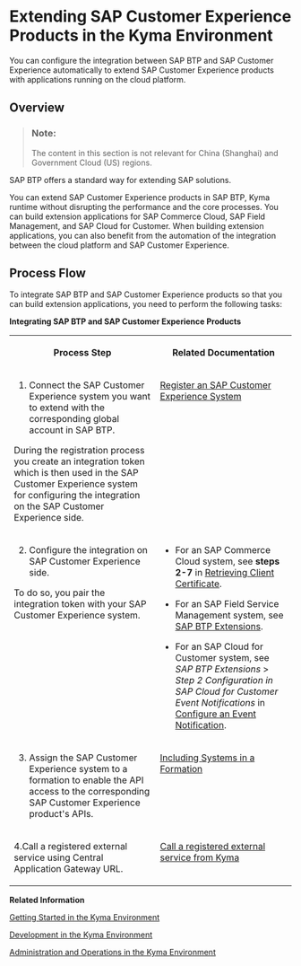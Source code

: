 

# Extending SAP Customer Experience Products in the Kyma Environment

You can configure the integration between SAP BTP and SAP Customer Experience automatically to extend SAP Customer Experience products with applications running on the cloud platform.





## Overview

> ### Note:  
> The content in this section is not relevant for China \(Shanghai\) and Government Cloud \(US\) regions.

SAP BTP offers a standard way for extending SAP solutions.

You can extend SAP Customer Experience products in SAP BTP, Kyma runtime without disrupting the performance and the core processes. You can build extension applications for SAP Commerce Cloud, SAP Field Management, and SAP Cloud for Customer. When building extension applications, you can also benefit from the automation of the integration between the cloud platform and SAP Customer Experience.





## Process Flow

To integrate SAP BTP and SAP Customer Experience products so that you can build extension applications, you need to perform the following tasks:

**Integrating SAP BTP and SAP Customer Experience Products**


<table>
<tr>
<th valign="top">

Process Step

</th>
<th valign="top">

Related Documentation

</th>
</tr>
<tr>
<td valign="top">

1. Connect the SAP Customer Experience system you want to extend with the corresponding global account in SAP BTP.

During the registration process you create an integration token which is then used in the SAP Customer Experience system for configuring the integration on the SAP Customer Experience side.

</td>
<td valign="top">

[Register an SAP Customer Experience System](register-an-sap-customer-experience-system-1582d72.md)

</td>
</tr>
<tr>
<td valign="top">

2. Configure the integration on SAP Customer Experience side.

To do so, you pair the integration token with your SAP Customer Experience system.

</td>
<td valign="top">

-   For an SAP Commerce Cloud system, see **steps 2-7** in [Retrieving Client Certificate](https://help.sap.com/docs/SAP_COMMERCE_CLOUD_PUBLIC_CLOUD/bad9b0b66bac476f8a4a5c4a08e4ab6b/becb28f8b8ee45d496ba968a4e3a6f28.html?locale=en-US).

-   For an SAP Field Service Management system, see [SAP BTP Extensions](https://help.sap.com/viewer/fsm_extensions/LATEST/en-US/kyma-connector.html).
-   For an SAP Cloud for Customer system, see *SAP BTP Extensions* \> *Step 2 Configuration in SAP Cloud for Customer Event Notifications* in [Configure an Event Notification](https://help.sap.com/viewer/d5fec61c279741048109d851d4d3d1ad/latest/en-US/a84a5e9266264af8ac32fe627de10bd7.html).



</td>
</tr>
<tr>
<td valign="top">

3. Assign the SAP Customer Experience system to a formation to enable the API access to the corresponding SAP Customer Experience product's APIs.

</td>
<td valign="top">

[Including Systems in a Formation](including-systems-in-a-formation-68b04fa.md)

</td>
</tr>
<tr>
<td valign="top">

4.Call a registered external service using Central Application Gateway URL.

</td>
<td valign="top">

[Call a registered external service from Kyma](https://kyma-project.io/docs/kyma/latest/03-tutorials/00-application-connectivity/ac-05-call-registered-service-from-kyma)

</td>
</tr>
</table>

**Related Information**  


[Getting Started in the Kyma Environment](../20-getting-started/getting-started-in-the-kyma-environment-d1abd18.md "As an administrator, you must perform several steps to set up a fully operational Kyma environment to which you can connect the chosen SAP solutions.")

[Development in the Kyma Environment](development-in-the-kyma-environment-606ec61.md "Learn more about developing applications in the Kyma environment.")

[Administration and Operations in the Kyma Environment](administration-and-operations-in-the-kyma-environment-b8e1686.md "This is the managed offering of SAP BTP, Kyma runtime (based on the open-source project &quot;Kyma&quot;). The administrators of the Kyma environment take care of setting it up and make sure it is ready for developers to work with. Create your Kyma instance to build applications and extensions to SAP and third-party solutions, manage roles, have your Kubernetes objects backed up, and view metrics and logs.")

